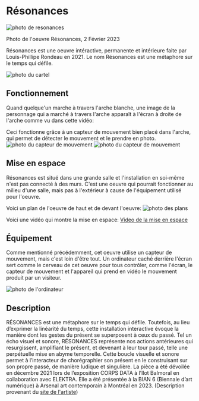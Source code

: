 # Résonances
![photo de resonances](images/gauche_2.jpg)

Photo de l'oeuvre Résonances, 2 Février 2023


Résonances est une oeuvre intéractive, permanente et intérieure faite par Louis-Phillipe Rondeau en 2021. Le nom Résonances est une métaphore sur le temps qui défile.

![photo du cartel](images/cartel_1.jpg)

## Fonctionnement
Quand quelque'un marche à travers l'arche blanche, une image de la personnage qui a marché à travers l'arche apparaît à l'écran à droite de l'arche comme vu dans cette vidéo:

Ceci fonctionne grâce à un capteur de mouvement bien placé dans l'arche, qui permet de détecter le mouvement et le prendre en photo.
![photo du capteur de mouvement](images/capteur_mouvement_1.jpg)
![photo du capteur de mouvement](images/capteur_mouvement_2.jpg)

## Mise en espace
Résonances est situé dans une grande salle et l'installation en soi-même n'est pas connecté à des murs. C'est une oeuvre qui pourrait fonctionner au milieu d'une salle, mais pas à l'extérieur à cause de l'équipement utilisé pour l'oeuvre.

Voici un plan de l'oeuvre de haut et de devant l'oeuvre:
![photo des plans](images/plans.png)

Voici une vidéo qui montre la mise en espace:
[Video de la mise en espace](https://youtube.com/shorts/6muijECu_0g?feature=share)

## Équipement
Comme mentionné précédemment, cet oeuvre utilise un capteur de mouvement, mais c'est loin d'être tout. Un ordinateur caché derrière l'écran sert comme le cerveau de cet oeuvre pour tous contrôler, comme l'écran, le capteur de mouvement et l'appareil qui prend en vidéo le mouvement produit par un visiteur.

![photo de l'ordinateur](images/arriere_droit.jpg)

## Description
RÉSONANCES est une métaphore sur le temps qui défile. Toutefois, au lieu d’exprimer la linéarité du temps, cette installation interactive évoque la manière dont les gestes du présent se superposent à ceux du passé. Tel un écho visuel et sonore, RÉSONANCES représente nos actions antérieures qui resurgissent, amplifiant le présent, et devenant à leur tour passé, telle une perpétuelle mise en abyme temporelle. Cette boucle visuelle et sonore permet à l’interacteur de chorégraphier son présent en le construisant sur son propre passé, de manière ludique et singulière. La pièce a été dévoilée en décembre 2021 lors de l’exposition CORPS DATA à l’Ilot Balmoral en collaboration avec ELEKTRA. Elle a été présentée à la BIAN 6 (Biennale d’art numérique) à Arsenal art contemporain à Montréal en 2023. (Description provenant du [site de l'artiste](http://patenteux.com/wp/portfolio/resonances-2021/))
